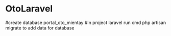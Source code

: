 # OtoLaravel
#create database portal_oto_mientay
#in project laravel run cmd php artisan migrate to add data for database

